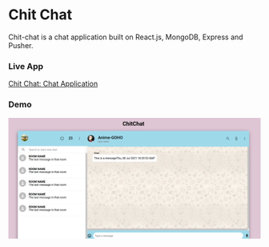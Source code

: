 # Chit Chat 
Chit-chat is a chat application built on React.js, MongoDB, Express and Pusher. 

### Live App
[Chit Chat: Chat Application](https://chit-chat-demo-app.herokuapp.com/)

### Demo
![Chit-Chat Prototype](https://github.com/ShreyaDhir/Chit-Chat/blob/main/public/chit-chat-demo.png?raw=true)
